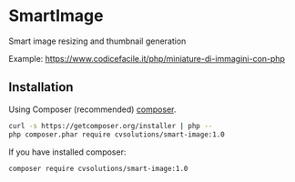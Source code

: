 SmartImage
============

Smart image resizing and thumbnail generation

Example: https://www.codicefacile.it/php/miniature-di-immagini-con-php

Installation
------------
Using Composer (recommended) [composer](http://getcomposer.org "composer - package manager").

```sh
curl -s https://getcomposer.org/installer | php --
php composer.phar require cvsolutions/smart-image:1.0
```
If you have installed composer:
```sh
composer require cvsolutions/smart-image:1.0
```
